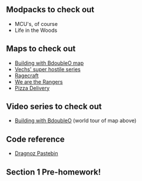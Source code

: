 


## Modpacks to check out

* MCU's, of course
* Life in the Woods

## Maps to check out

* [Building with BdoubleO map](http://www.mediafire.com/download/dzcfbhpiz5zo9nt/Bdubs.zip)
* [Vechs' super hostile series](http://superhostile.mindcracklp.com/)
* [Ragecraft](http://www.minecraftforum.net/forums/mapping-and-modding/maps/1537478-ctm-ragecraft-series-by-heliceo)
* [We are the Rangers](http://wearetherangers.com/)
* [Pizza Delivery](https://www.dropbox.com/s/gdf27hdgcqjdsxx/Pushing%20The%20Limits%20Pizza%20Delivery.zip?dl=0)

## Video series to check out

* [Building with BdoubleO](https://www.youtube.com/watch?v=hrw4r10A_y4) (world tour of map above)

## Code reference

* [Dragnoz Pastebin](http://pastebin.com/u/dragnoz)

## Section 1 Pre-homework!


